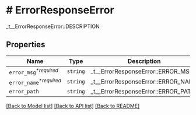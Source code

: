 # # ErrorResponseError

_t__ErrorResponseError::DESCRIPTION

## Properties

Name | Type | Description | Notes
------------ | ------------- | ------------- | -------------
| `error_msg`<sup>*_required_</sup> | ```string``` |  _t__ErrorResponseError::ERROR_MSG  |  |
| `error_name`<sup>*_required_</sup> | ```string``` |  _t__ErrorResponseError::ERROR_NAME  |  |
| `error_path` | ```string``` |  _t__ErrorResponseError::ERROR_PATH  |  |

[[Back to Model list]](../../README.md#models) [[Back to API list]](../../README.md#endpoints) [[Back to README]](../../README.md)
